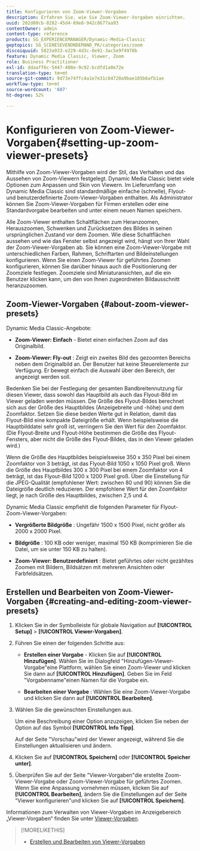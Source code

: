 ```yaml
---
title: Konfigurieren von Zoom-Viewer-Vorgaben
description: Erfahren Sie, wie Sie Zoom-Viewer-Vorgaben einrichten.
uuid: 202d80cb-8282-45d4-89e8-942c8677aa93
contentOwner: admin
content-type: reference
products: SG_EXPERIENCEMANAGER/Dynamic-Media-Classic
geptopics: SG_SCENESEVENONDEMAND_PK/categories/zoom
discoiquuid: 5023a933-e229-4d3c-8e91-3ac5e9f4970b
feature: Dynamic Media Classic, Viewer, Zoom
role: Business Practitioner
exl-id: ddaaff6c-5447-408e-9c92-bcdfd1a0e72e
translation-type: tm+mt
source-git-commit: 9d73e74ffc4a1e7e31c84720a9bae105b6afb1ae
workflow-type: tm+mt
source-wordcount: '607'
ht-degree: 52%

---
```


# Konfigurieren von Zoom-Viewer-Vorgaben{#setting-up-zoom-viewer-presets}

Mithilfe von Zoom-Viewer-Vorgaben wird der Stil, das Verhalten und das Aussehen von Zoom-Viewern festgelegt. Dynamic Media Classic bietet viele Optionen zum Anpassen und Skin von Viewern. Im Lieferumfang von Dynamic Media Classic sind standardmäßige einfache (schnelle), Flyout- und benutzerdefinierte Zoom-Viewer-Vorgaben enthalten. Als Administrator können Sie Zoom-Viewer-Vorgaben für Firmen erstellen oder eine Standardvorgabe bearbeiten und unter einem neuen Namen speichern.

Alle Zoom-Viewer enthalten Schaltflächen zum Heranzoomen, Herauszoomen, Schwenken und Zurücksetzen des Bildes in seinen ursprünglichen Zustand vor dem Zoomen. Wie diese Schaltflächen aussehen und wie das Fenster selbst angezeigt wird, hängt von Ihrer Wahl der Zoom-Viewer-Vorgaben ab. Sie können eine Zoom-Viewer-Vorgabe mit unterschiedlichen Farben, Rahmen, Schriftarten und Bildeinstellungen konfigurieren. Wenn Sie einen Zoom-Viewer für geführtes Zoomen konfigurieren, können Sie darüber hinaus auch die Positionierung der Zoomziele festlegen. Zoomziele sind Miniaturansichten, auf die ein Benutzer klicken kann, um den von Ihnen zugeordneten Bildausschnitt heranzuzoomen.

## Zoom-Viewer-Vorgaben {#about-zoom-viewer-presets}

Dynamic Media Classic-Angebote:

* **Zoom-Viewer: Einfach**  - Bietet einen einfachen Zoom auf das Originalbild.

* **Zoom-Viewer: Fly-out** : Zeigt ein zweites Bild des gezoomten Bereichs neben dem Originalbild an. Der Benutzer hat keine Steuerelemente zur Verfügung. Er bewegt einfach die Auswahl über den Bereich, der angezeigt werden soll.

Bedenken Sie bei der Festlegung der gesamten Bandbreitennutzung für diesen Viewer, dass sowohl das Hauptbild als auch das Flyout-Bild im Viewer geladen werden müssen. Die Größe des Flyout-Bildes berechnet sich aus der Größe des Hauptbildes (Anzeigebreite und -höhe) und dem Zoomfaktor. Setzen Sie diese beiden Werte gut in Relation, damit das Flyout-Bild eine kompakte Dateigröße erhält. Wenn beispielsweise die Hauptbilddatei sehr groß ist, verringern Sie den Wert für den Zoomfaktor. (Die Flyout-Breite und Flyout-Höhe bestimmen die Größe des Flyout-Fensters, aber nicht die Größe des Flyout-Bildes, das in den Viewer geladen wird.)

Wenn die Größe des Hauptbildes beispielsweise 350 x 350 Pixel bei einem Zoomfaktor von 3 beträgt, ist das Flyout-Bild 1050 x 1050 Pixel groß. Wenn die Größe des Hauptbildes 300 x 300 Pixel bei einem Zoomfaktor von 4 beträgt, ist das Flyout-Bild 1200 x 1200 Pixel groß. Über die Einstellung für die JPEG-Qualität (empfohlener Wert: zwischen 80 und 90) können Sie die Dateigröße deutlich reduzieren. Der empfohlene Wert für den Zoomfaktor liegt, je nach Größe des Hauptbildes, zwischen 2,5 und 4.

Dynamic Media Classic empfiehlt die folgenden Parameter für Flyout-Zoom-Viewer-Vorgaben:

* **Vergrößerte Bildgröße** : Ungefähr 1500 x 1500 Pixel, nicht größer als 2000 x 2000 Pixel.

* **Bildgröße** : 100 KB oder weniger, maximal 150 KB (komprimieren Sie die Datei, um sie unter 150 KB zu halten).

* **Zoom-Viewer: Benutzerdefiniert** : Bietet geführtes oder nicht gezähltes Zoomen mit Bildern, Bildsätzen mit mehreren Ansichten oder Farbfeldsätzen.

## Erstellen und Bearbeiten von Zoom-Viewer-Vorgaben {#creating-and-editing-zoom-viewer-presets}

1. Klicken Sie in der Symbolleiste für globale Navigation auf **[!UICONTROL Setup]** > **[!UICONTROL Viewer-Vorgaben]**.
1. Führen Sie einen der folgenden Schritte aus:

   * **Erstellen einer Vorgabe**  - Klicken Sie auf  **[!UICONTROL Hinzufügen]**. Wählen Sie im Dialogfeld &quot;Hinzufügen-Viewer-Vorgabe&quot;eine Plattform, wählen Sie einen Zoom-Viewer und klicken Sie dann auf **[!UICONTROL Hinzufügen]**. Geben Sie im Feld &quot;Vorgabenname&quot;einen Namen für die Vorgabe ein.

   * **Bearbeiten einer Vorgabe** : Wählen Sie eine Zoom-Viewer-Vorgabe und klicken Sie dann auf  **[!UICONTROL Bearbeiten]**.

1. Wählen Sie die gewünschten Einstellungen aus.

   Um eine Beschreibung einer Option anzuzeigen, klicken Sie neben der Option auf das Symbol **[!UICONTROL Info Tipp]**.

   Auf der Seite &quot;Vorschau&quot;wird der Viewer angezeigt, während Sie die Einstellungen aktualisieren und ändern.

1. Klicken Sie auf **[!UICONTROL Speichern]** oder **[!UICONTROL Speicher unter]**.
1. Überprüfen Sie auf der Seite &quot;Viewer-Vorgaben&quot;die erstellte Zoom-Viewer-Vorgabe oder Zoom-Viewer-Vorgabe für geführtes Zoomen. Wenn Sie eine Anpassung vornehmen müssen, klicken Sie auf **[!UICONTROL Bearbeiten]**, ändern Sie die Einstellungen auf der Seite &quot;Viewer konfigurieren&quot;und klicken Sie auf ****[!UICONTROL Speichern]****.

Informationen zum Verwalten von Viewer-Vorgaben im Anzeigebereich „Viewer-Vorgaben“ finden Sie unter [Viewer-Vorgaben](application-setup.md#viewer_presets).

>[!MORELIKETHIS]
>
>* [Erstellen und Bearbeiten von Viewer-Vorgaben](application-setup.md#adding_and_editing_viewer_presets)

